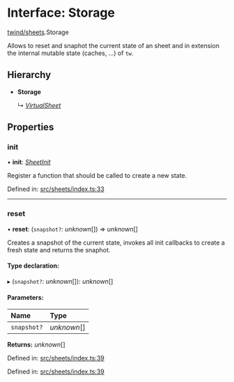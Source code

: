 # Interface: Storage

[twind/sheets](../modules/twind_sheets.md).Storage

Allows to reset and snaphot the current state of an sheet and
in extension the internal mutable state (caches, ...) of `tw`.

## Hierarchy

* **Storage**

  ↳ [*VirtualSheet*](twind_sheets.virtualsheet.md)

## Properties

### init

• **init**: [*SheetInit*](twind.sheetinit.md)

Register a function that should be called to create a new state.

Defined in: [src/sheets/index.ts:33](https://github.com/gojutin/twind/blob/8f04bb3/src/sheets/index.ts#L33)

___

### reset

• **reset**: (`snapshot?`: *unknown*[]) => *unknown*[]

Creates a snapshot of the current state, invokes all init callbacks to create a fresh state
and returns the snaphot.

#### Type declaration:

▸ (`snapshot?`: *unknown*[]): *unknown*[]

#### Parameters:

Name | Type |
:------ | :------ |
`snapshot?` | *unknown*[] |

**Returns:** *unknown*[]

Defined in: [src/sheets/index.ts:39](https://github.com/gojutin/twind/blob/8f04bb3/src/sheets/index.ts#L39)

Defined in: [src/sheets/index.ts:39](https://github.com/gojutin/twind/blob/8f04bb3/src/sheets/index.ts#L39)
